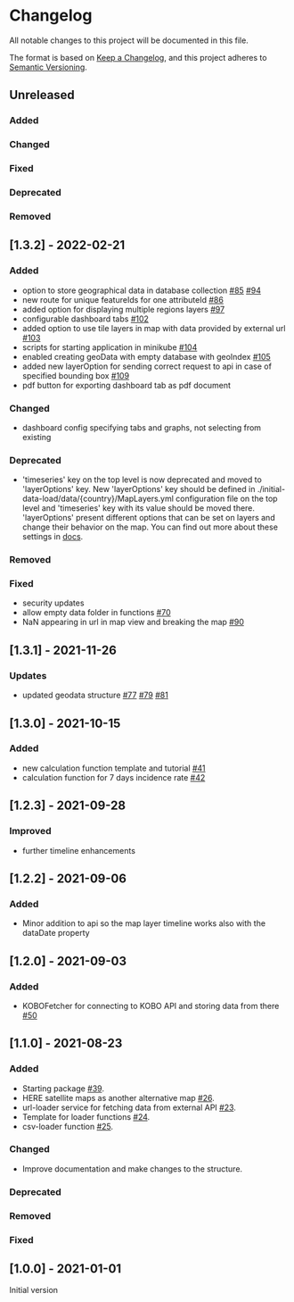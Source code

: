 # Changelog

All notable changes to this project will be documented in this file.

The format is based on [Keep a Changelog](https://keepachangelog.com/en/1.0.0/),
and this project adheres to [Semantic Versioning](https://semver.org/spec/v2.0.0.html).

## Unreleased

### Added

### Changed

### Fixed

### Deprecated

### Removed

## [1.3.2] - 2022-02-21

### Added

- option to store geographical data in database collection [#85](https://github.com/openkfw/Oscar/issues/85) [#94](https://github.com/openkfw/Oscar/pull/94)
- new route for unique featureIds for one attributeId [#86](https://github.com/openkfw/Oscar/pull/86/files)
- added option for displaying multiple regions layers [#97](https://github.com/openkfw/Oscar/pull/97)
- configurable dashboard tabs [#102](https://github.com/openkfw/Oscar/pull/102)
- added option to use tile layers in map with data provided by external url [#103](https://github.com/openkfw/Oscar/pull/103/files)
- scripts for starting application in minikube [#104](https://github.com/openkfw/Oscar/pull/104)
- enabled creating geoData with empty database with geoIndex [#105](https://github.com/openkfw/Oscar/pull/105)
- added new layerOption for sending correct request to api in case of specified bounding box [#109](https://github.com/openkfw/Oscar/pull/109)
- pdf button for exporting dashboard tab as pdf document

### Changed

- dashboard config specifying tabs and graphs, not selecting from existing

### Deprecated

- 'timeseries' key on the top level is now deprecated and moved to 'layerOptions' key. New 'layerOptions' key should be defined in ./initial-data-load/data/{country}/MapLayers.yml configuration file on the top level and 'timeseries' key with its value should be moved there. 'layerOptions' present different options that can be set on layers and change their behavior on the map. You can find out more about these settings in [docs](./doc/data-structures/config-files.md#Attributes-explained).

### Removed

### Fixed

- security updates
- allow empty data folder in functions [#70](https://github.com/openkfw/Oscar/issues/70)
- NaN appearing in url in map view and breaking the map [#90](https://github.com/openkfw/Oscar/pull/90)

## [1.3.1] - 2021-11-26

### Updates

- updated geodata structure [#77](https://github.com/openkfw/Oscar/pull/77) [#79](https://github.com/openkfw/Oscar/pull/79) [#81](https://github.com/openkfw/Oscar/pull/81)

## [1.3.0] - 2021-10-15

### Added

- new calculation function template and tutorial [#41](https://github.com/openkfw/Oscar/issues/41)
- calculation function for 7 days incidence rate [#42](https://github.com/openkfw/Oscar/issues/42)

## [1.2.3] - 2021-09-28

### Improved

- further timeline enhancements

## [1.2.2] - 2021-09-06

### Added

- Minor addition to api so the map layer timeline works also with the dataDate property

## [1.2.0] - 2021-09-03

### Added

- KOBOFetcher for connecting to KOBO API and storing data from there [#50](https://github.com/openkfw/Oscar/issues/50)

## [1.1.0] - 2021-08-23

### Added

- Starting package [#39](https://github.com/openkfw/Oscar/pull/39).
- HERE satellite maps as another alternative map [#26](https://github.com/openkfw/Oscar/issues/26).
- url-loader service for fetching data from external API [#23](https://github.com/openkfw/Oscar/issues/23).
- Template for loader functions [#24](https://github.com/openkfw/Oscar/issues/24).
- csv-loader function [#25](https://github.com/openkfw/Oscar/issues/25).

### Changed

- Improve documentation and make changes to the structure.

### Deprecated

### Removed

### Fixed

## [1.0.0] - 2021-01-01

Initial version

